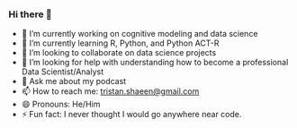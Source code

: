 ### Hi there 👋

- 🔭 I’m currently working on cognitive modeling and data science
- 🌱 I’m currently learning R, Python, and Python ACT-R
- 👯 I’m looking to collaborate on data science projects
- 🤔 I’m looking for help with understanding how to become a professional Data Scientist/Analyst
- 💬 Ask me about my podcast
- 📫 How to reach me: tristan.shaeen@gmail.com
- 😄 Pronouns: He/Him
- ⚡ Fun fact: I never thought I would go anywhere near code. 
